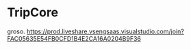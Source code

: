# TripCore
groso.
https://prod.liveshare.vsengsaas.visualstudio.com/join?FAC05635E54FB0CFD1B4E2CA16A0204B9F36
